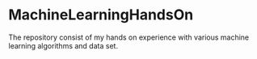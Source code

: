 # MachineLearningHandsOn
 The repository consist of my hands on experience with various machine learning algorithms and data set.
